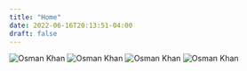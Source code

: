 ```yaml
---
title: "Home"
date: 2022-06-16T20:13:51-04:00
draft: false
---
```


![Osman Khan](osman-1.jpg)
![Osman Khan](osman-2.jpg)
![Osman Khan](osman-3.jpg)
![Osman Khan](osman-4.jpg)